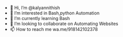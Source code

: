 - 👋 Hi, I’m @kalyannithish
- 👀 I’m interested in Bash,python Automation
- 🌱 I’m currently learning  Bash
- 💞️ I’m looking to collaborate on Automating Websites
- 📫 How to reach me  wa.me/918142102378

<!---
kalyannithish/kalyannithish is a ✨ special ✨ repository because its `README.md` (this file) appears on your GitHub profile.
You can click the Preview link to take a look at your changes.
--->
